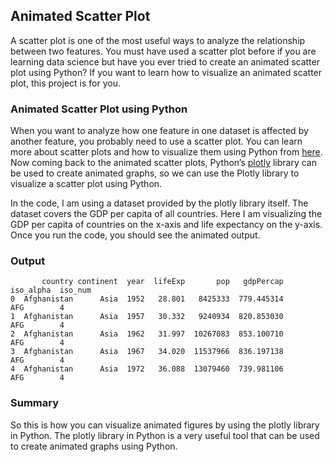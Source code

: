 ## Animated Scatter Plot

A scatter plot is one of the most useful ways to analyze the relationship between two features. You must have used a scatter plot before if you are learning data science but have you ever tried to create an animated scatter plot using Python? If you want to learn how to visualize an animated scatter plot, this project is for you.

### Animated Scatter Plot using Python

When you want to analyze how one feature in one dataset is affected by another feature, you probably need to use a scatter plot. You can learn more about scatter plots and how to visualize them using Python from [here](https://thecleverprogrammer.com/2020/12/20/scatter-plot-with-python/). Now coming back to the animated scatter plots, Python’s [plotly](https://plotly.com/) library can be used to create animated graphs, so we can use the Plotly library to visualize a scatter plot using Python.

In the code, I am using a dataset provided by the plotly library itself. The dataset covers the GDP per capita of all countries. Here I am visualizing the GDP per capita of countries on the x-axis and life expectancy on the y-axis. Once you run the code, you should see the animated output.

### Output

```
       country continent  year  lifeExp       pop   gdpPercap iso_alpha  iso_num
0  Afghanistan      Asia  1952   28.801   8425333  779.445314       AFG        4
1  Afghanistan      Asia  1957   30.332   9240934  820.853030       AFG        4
2  Afghanistan      Asia  1962   31.997  10267083  853.100710       AFG        4
3  Afghanistan      Asia  1967   34.020  11537966  836.197138       AFG        4
4  Afghanistan      Asia  1972   36.088  13079460  739.981106       AFG        4
```

### Summary

So this is how you can visualize animated figures by using the plotly library in Python. The plotly library in Python is a very useful tool that can be used to create animated graphs using Python.